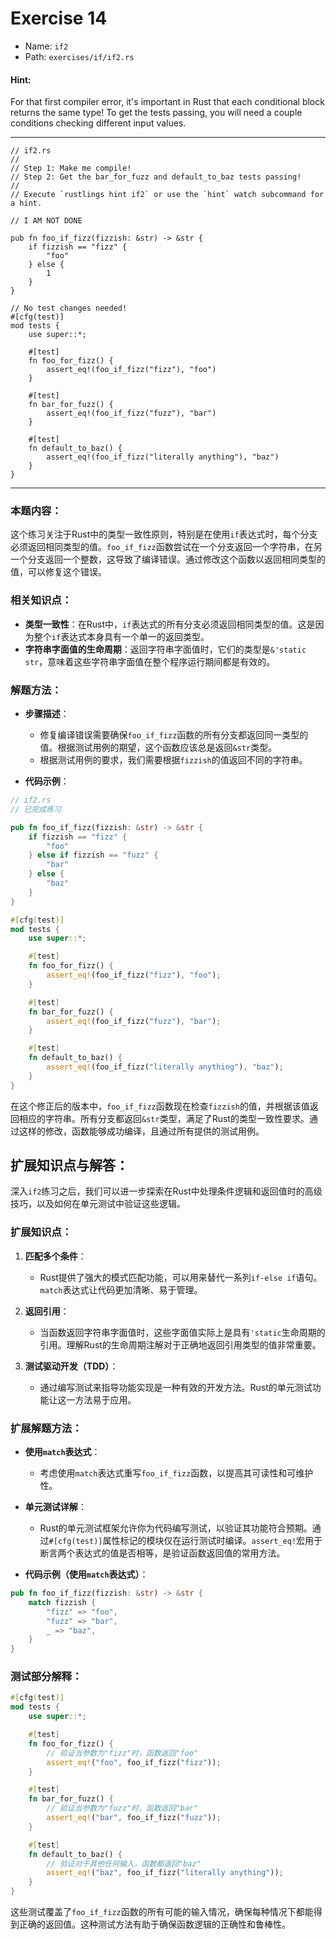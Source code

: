 # Exercise 14

- Name: ```if2```
- Path: ```exercises/if/if2.rs```
#### Hint: 

For that first compiler error, it's important in Rust that each conditional block returns the same type! To get the tests passing, you will need a couple conditions checking different input values.


---



```rust,editable
// if2.rs
//
// Step 1: Make me compile!
// Step 2: Get the bar_for_fuzz and default_to_baz tests passing!
//
// Execute `rustlings hint if2` or use the `hint` watch subcommand for a hint.

// I AM NOT DONE

pub fn foo_if_fizz(fizzish: &str) -> &str {
    if fizzish == "fizz" {
        "foo"
    } else {
        1
    }
}

// No test changes needed!
#[cfg(test)]
mod tests {
    use super::*;

    #[test]
    fn foo_for_fizz() {
        assert_eq!(foo_if_fizz("fizz"), "foo")
    }

    #[test]
    fn bar_for_fuzz() {
        assert_eq!(foo_if_fizz("fuzz"), "bar")
    }

    #[test]
    fn default_to_baz() {
        assert_eq!(foo_if_fizz("literally anything"), "baz")
    }
}

```

---

### 本题内容：

这个练习关注于Rust中的类型一致性原则，特别是在使用`if`表达式时，每个分支必须返回相同类型的值。`foo_if_fizz`函数尝试在一个分支返回一个字符串，在另一个分支返回一个整数，这导致了编译错误。通过修改这个函数以返回相同类型的值，可以修复这个错误。

### 相关知识点：

- **类型一致性**：在Rust中，`if`表达式的所有分支必须返回相同类型的值。这是因为整个`if`表达式本身具有一个单一的返回类型。
- **字符串字面值的生命周期**：返回字符串字面值时，它们的类型是`&'static str`，意味着这些字符串字面值在整个程序运行期间都是有效的。

### 解题方法：

- **步骤描述**：
  - 修复编译错误需要确保`foo_if_fizz`函数的所有分支都返回同一类型的值。根据测试用例的期望，这个函数应该总是返回`&str`类型。
  - 根据测试用例的要求，我们需要根据`fizzish`的值返回不同的字符串。

- **代码示例**：
  

```rust
// if2.rs
// 已完成练习

pub fn foo_if_fizz(fizzish: &str) -> &str {
    if fizzish == "fizz" {
        "foo"
    } else if fizzish == "fuzz" {
        "bar"
    } else {
        "baz"
    }
}

#[cfg(test)]
mod tests {
    use super::*;

    #[test]
    fn foo_for_fizz() {
        assert_eq!(foo_if_fizz("fizz"), "foo");
    }

    #[test]
    fn bar_for_fuzz() {
        assert_eq!(foo_if_fizz("fuzz"), "bar");
    }

    #[test]
    fn default_to_baz() {
        assert_eq!(foo_if_fizz("literally anything"), "baz");
    }
}
```
在这个修正后的版本中，`foo_if_fizz`函数现在检查`fizzish`的值，并根据该值返回相应的字符串。所有分支都返回`&str`类型，满足了Rust的类型一致性要求。通过这样的修改，函数能够成功编译，且通过所有提供的测试用例。

## 扩展知识点与解答：

深入`if2`练习之后，我们可以进一步探索在Rust中处理条件逻辑和返回值时的高级技巧，以及如何在单元测试中验证这些逻辑。

### 扩展知识点：

1. **匹配多个条件**：
   - Rust提供了强大的模式匹配功能，可以用来替代一系列`if-else if`语句。`match`表达式让代码更加清晰、易于管理。

2. **返回引用**：
   - 当函数返回字符串字面值时，这些字面值实际上是具有`'static`生命周期的引用。理解Rust的生命周期注解对于正确地返回引用类型的值非常重要。

3. **测试驱动开发（TDD）**：
   - 通过编写测试来指导功能实现是一种有效的开发方法。Rust的单元测试功能让这一方法易于应用。

### 扩展解题方法：

- **使用`match`表达式**：
  - 考虑使用`match`表达式重写`foo_if_fizz`函数，以提高其可读性和可维护性。

- **单元测试详解**：
  - Rust的单元测试框架允许你为代码编写测试，以验证其功能符合预期。通过`#[cfg(test)]`属性标记的模块仅在运行测试时编译。`assert_eq!`宏用于断言两个表达式的值是否相等，是验证函数返回值的常用方法。

- **代码示例（使用`match`表达式）**：
  

```rust
pub fn foo_if_fizz(fizzish: &str) -> &str {
    match fizzish {
        "fizz" => "foo",
        "fuzz" => "bar",
        _ => "baz",
    }
}
```

### 测试部分解释：

```rust
#[cfg(test)]
mod tests {
    use super::*;

    #[test]
    fn foo_for_fizz() {
        // 验证当参数为"fizz"时，函数返回"foo"
        assert_eq!("foo", foo_if_fizz("fizz"));
    }

    #[test]
    fn bar_for_fuzz() {
        // 验证当参数为"fuzz"时，函数返回"bar"
        assert_eq!("bar", foo_if_fizz("fuzz"));
    }

    #[test]
    fn default_to_baz() {
        // 验证对于其他任何输入，函数都返回"baz"
        assert_eq!("baz", foo_if_fizz("literally anything"));
    }
}
```
这些测试覆盖了`foo_if_fizz`函数的所有可能的输入情况，确保每种情况下都能得到正确的返回值。这种测试方法有助于确保函数逻辑的正确性和鲁棒性。
